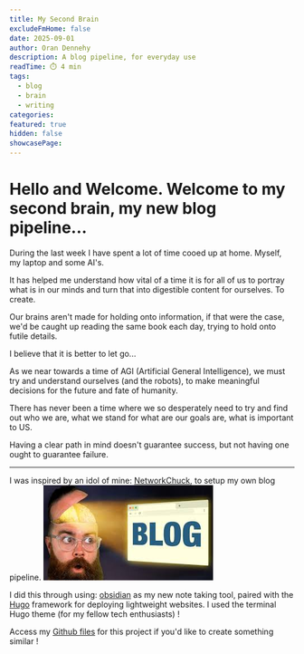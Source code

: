 ```yaml
---
title: My Second Brain
excludeFmHome: false
date: 2025-09-01
author: Oran Dennehy
description: A blog pipeline, for everyday use
readTime: ⏱️ 4 min
tags:
  - blog
  - brain
  - writing
categories: 
featured: true
hidden: false
showcasePage:
---
```


# Hello and Welcome. Welcome to my second brain, my new blog pipeline...


During the last week I have spent a lot of time cooed up at home. Myself, my laptop and some AI's.

It has helped me understand how vital of a time it is for all of us to portray what is in our minds and turn that into digestible content for ourselves. To create.

Our brains aren't made for holding onto information, if that were the case, we'd be caught up reading the same book each day, trying to hold onto futile details.

I believe that it is better to let go...

As we near towards a time of AGI (Artificial General Intelligence), we must try and understand ourselves (and the robots), to make meaningful decisions for the future and fate of humanity.

There has never been a time where we so desperately need to try and find out who we are, what we stand for what are our goals are, what is important to US.

Having a clear path in mind doesn't guarantee success, but not having one ought to guarantee failure.

---

I was inspired by an idol of mine: [NetworkChuck](https://www.youtube.com/watch?v=dnE7c0ELEH8), to setup my own blog pipeline.
![Image Description](/images/download%20(2).jpeg)

I did this through using: [obsidian](https://obsidian.md/download) as my new note taking tool, paired with the [Hugo](https://gohugo.io/) framework for deploying lightweight websites. I used the terminal Hugo theme (for my fellow tech enthusiasts) !

Access my [Github files](https://github.com/tldoran/MyBlog) for this project if you'd like to create something similar !

